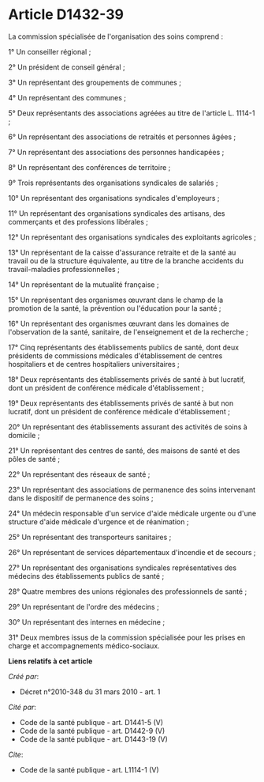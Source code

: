 # Article D1432-39

La commission spécialisée de l'organisation des soins comprend : 

1° Un conseiller régional ; 

2° Un président de conseil général ; 

3° Un représentant des groupements de communes ; 

4° Un représentant des communes ; 

5° Deux représentants des associations agréées au titre de l'article L. 1114-1 ; 

6° Un représentant des associations de retraités et personnes âgées ; 

7° Un représentant des associations des personnes handicapées ; 

8° Un représentant des conférences de territoire ; 

9° Trois représentants des organisations syndicales de salariés ; 

10° Un représentant des organisations syndicales d'employeurs ; 

11° Un représentant des organisations syndicales des artisans, des commerçants et des professions libérales ; 

12° Un représentant des organisations syndicales des exploitants agricoles ; 

13° Un représentant de la caisse d'assurance retraite et de la santé au travail ou de la structure équivalente, au titre de
la branche accidents du travail-maladies professionnelles ; 

14° Un représentant de la mutualité française ; 

15° Un représentant des organismes œuvrant dans le champ de la promotion de la santé, la prévention ou l'éducation pour la
santé ; 

16° Un représentant des organismes œuvrant dans les domaines de l'observation de la santé, sanitaire, de l'enseignement et de
la recherche ; 

17° Cinq représentants des établissements publics de santé, dont deux présidents de commissions médicales d'établissement de
centres hospitaliers et de centres hospitaliers universitaires ; 

18° Deux représentants des établissements privés de santé à but lucratif, dont un président de conférence médicale
d'établissement ; 

19° Deux représentants des établissements privés de santé à but non lucratif, dont un président de conférence médicale
d'établissement ; 

20° Un représentant des établissements assurant des activités de soins à domicile ; 

21° Un représentant des centres de santé, des maisons de santé et des pôles de santé ; 

22° Un représentant des réseaux de santé ; 

23° Un représentant des associations de permanence des soins intervenant dans le dispositif de permanence des soins ; 

24° Un médecin responsable d'un service d'aide médicale urgente ou d'une structure d'aide médicale d'urgence et de
réanimation ; 

25° Un représentant des transporteurs sanitaires ; 

26° Un représentant de services départementaux d'incendie et de secours ; 

27° Un représentant des organisations syndicales représentatives des médecins des établissements publics de santé ; 

28° Quatre membres des unions régionales des professionnels de santé ; 

29° Un représentant de l'ordre des médecins ; 

30° Un représentant des internes en médecine ; 

31° Deux membres issus de la commission spécialisée pour les prises en charge et accompagnements médico-sociaux.

**Liens relatifs à cet article**

_Créé par_:

  - Décret n°2010-348 du 31 mars 2010 - art. 1

_Cité par_:

  - Code de la santé publique - art. D1441-5 (V)
  - Code de la santé publique - art. D1442-9 (V)
  - Code de la santé publique - art. D1443-19 (V)

_Cite_:

  - Code de la santé publique - art. L1114-1 (V)
